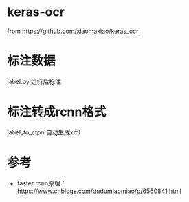 # keras-ocr
from https://github.com/xiaomaxiao/keras_ocr

# 标注数据

label.py 运行后标注

# 标注转成rcnn格式

label_to_ctpn 自动生成xml

# 参考

- faster rcnn原理：https://www.cnblogs.com/dudumiaomiao/p/6560841.html
